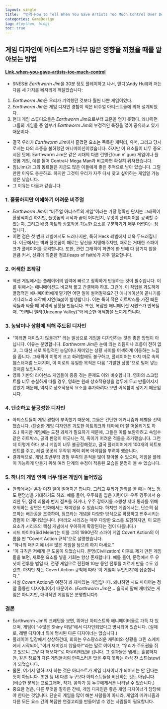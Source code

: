 ```yaml
---
layout: single
title:  "번역-How to Tell When You Gave Artists Too Much Control Over Design"
categories: GameDesign
tag: #[python, blog] 
toc: true
---
```

## 게임 디자인에 아티스트가 너무 많은 영향을 끼쳤을 때를 알아보는 방법
#### [Link_when-you-gave-artists-too-much-control](https://makegames.tumblr.com/post/18591854565/how-to-tell-when-you-gave-artists-too-much-control)

- SNES용 *Earthworm Jim*을 30분 정도 플레이하고 나서, 앤디(Andy Hull)와 저는 다음 세 가지를 뼈저리게 깨달았습니다:   
1.	*Earthworm Jim*은 우리가 기억했던 것보다 훨씬 나쁜 게임이었다.   
2.	*Earthworm Jim*은 게임 디자인 경험이 적은 비주얼 아티스트들에 의해 설계되었다.   
3.	현대 게임 스튜디오들은 *Earthworm Jim*으로부터 교훈을 얻지 못했다.
왜냐하면 그들의 게임들 중 일부가 *Earthworm Jim*의 부정적인 특징을 많이 공유하고 있기 때문이다.   
- 결국 우리가 *Earthworm Jim*에서 즐겼던 요소는 독특한 캐릭터, 유머, 그리고 당시로서는 타의 추종을 불허했던 애니메이션이었습니다. 하지만 이 요소들이 너무 중요시된 탓에. Earthworm Jim은 같은 시대의 다른 런앤건(run n’ gun) 게임이나 플랫폼 게임, 예를 들어 Contra나 Mega Man과 비교하면 확실히 뒤쳐졌습니다.   
- 짐(Jim)과 그의 동료들은 지금도 많은 이들에게 좋은 추억으로 남아 있습니다. 그럴 만한 이유도 충분하죠. 하지만 그것이 우리가 자주 다시 찾고 싶어하는 게임일 가능성은 낮습니다.   
- 그 이유는 다음과 같습니다:  

### 1. 훌륭하지만 이해하기 어려운 비주얼
- *Earthworm Jim*이 “비주얼 아티스트의 게임”이라는 가장 명확한 단서는 그래픽이 환상적이긴 하지만, 플랫폼의 시작과 끝이 어디인지, 무엇이 플레이어를 공격할 수 있는지, 그리고 배경 아트와 상호작용 가능한 요소를 구분하기가 매우 어렵다는 점입니다.   
- 이런 점은 첫 번째 레벨에서도 드러나지만, 특히 Heck 레벨에서 더욱 두드러집니다. 이곳에서는 벽과 플랫폼이 때로는 당신을 지탱해주지만, 때로는 거대한 스파이크가 플레이어를 공격합니다. 또한, 관련 그래픽이 화면에 한 번에 다 담기지 않을 만큼 커서, 신뢰에 의존한 점프(leaps of faith)가 자주 필요합니다.   

### 2. 어색한 조작감
-  액션 게임에서는 플레이어의 입력에 빠르고 정확하게 반응하는 것이 필수입니다. 이를 위해서는 애니메이션도 비교적 짧고 간결해야 하죠. 그런데, 이 작업을 과도하게 열정적인 애니메이터에게 맡기면 어떤 일이 벌어질까요? 긴 애니메이션이 끝나기를 기다리느라 조작에 지연(lag)이 발생합니다. 이는 특히 작은 히트박스를 가진 빠른 적들과 싸울 때 최악의 상황을 만듭니다. 또한, 복잡한 애니메이션 시퀀스가 반복될 때. “언캐니 밸리(Uncanny Valley)”와 비슷한 어색함을 느끼게 합니다.   

### 3. 농담이나 상황에 의해 주도된 디자인
-  “이러면 재미있지 않을까?” 라는 발상으로 게임을 디자인하는 것은 좋은 방법이 아닙니다. 이유는 분명합니다. *Earthworm Jim*은 눈에 띄는 리듬이나 흐름이 전혀 없고, 그 대신 서로 독립적인 농담이나 재미있는 상황 사이를 어색하게 이동하는 느낌을 줍니다. 그래픽이 이렇게 크고 화려함에도 불구하고, 플레이어는 마치 미로 속의 햄스터처럼 느껴지며, 이 미로의 유일한 목적은 다음 “기발한 상황”으로 밀어 넣는 것처럼 보입니다.   
- 영화 기반의 라이선스 게임들이 종종 겪는 문제도 이와 비슷합니다. 영화의 스크립트를 너무 충실하게 따를 경우, 영화는 원래 상호작용성을 염두에 두고 만들어지지 않았기 때문에, 억지로 상호작용적 요소를 추가하려다 보면 어색함이 생기기 때문입니다.   

### 4. 단순하고 불공정한 디자인
-  아티스트들이 게임 경험이 부족했기 때문에, 그들은 간단한 메커니즘과 레벨을 선택했습니다. (단순한 게임 디자인은 과도한 아트워크와 테마에 더 잘 어올리기도 하죠.) 하지만 게임에는 도전 과제가 필요하기 때문에, 그들은 이를 보완하려고 속임수 같은 히트박스, 공격 판정이 어긋나는 적, 죽이기 어려운 적들을 추가했습니다. 그런데 이렇게 하다 보니 게임이 너무 불공정해졌고, 결국 플레이어에게 100개의 히트포인트를 주고, 레벨 곳곳레 무작위 체력 회복 아이템을 뿌려야 했습니다.   
- 결과적으로, 게임 초반부터 경험 부족의 흔적을 많이 찾아볼 수 있으며, 게임을 플레이 가능하게 만들기 위해 여러 단계의 수정이 적용된 모습을 분명히 볼 수 있습니다.   

### 5. 하나의 게임 안에 너무 많은 게임이 들어있음
- 만화에서는 온갖 미친 일이 벌어지곤 합니다. 그리고 우리가 만화를 볼 때는 어느 정도 랜덤성을 기대하기도 하죠. 예를 들어, 우주복을 입은 지렁이가 우주 경주에서 승리한 뒤, 점액 괴물과 번지 점프를 하거나, 우주 강아지를 소행성 지대 통과를 위해 호위하는 장면은 만화에서는 재미있을 수 있습니다. 하지만 게임에서는, 단순히 점프하는 배관공을 조종하며, 점프라는 개념을 다양한 방식으로 확장하고 변주시키는 경험이 더 재미있습니다. (마리오 시리즈는 매우 다양한 요소를 포함하지만, 이 모든 요소가 시리즈의 핵심 개념에서 우아하게 확장된다는 점이 다릅니다.)   
- 시드 마이어(Sid Meier)는 이를 그의 1990년작 스파이 게임 Covert Action의 이름을 딴 “Covert Action 규칙”으로 설명했습니다.   
- “하나의 패키지에 너무 많은 게임을 담으려 하지 마세요.”   
- “이 규칙은 저에게 큰 도움이 되었습니다. 문명(Civilization) 이후로 제가 만든 게임들을 보면, 새로운 요소를 넣을 기회는 항상 존재합니다. 예를 들어, 문명에서 두 유닛이 전투를 벌일 때, 전쟁 게임으로 전환해 10분 동안 전투를 치르게 만들 수도 있겠죠. 하지만 저는 Covert Action 규칙에 따라 ‘이 게임이 무엇인지’에 집중합니다.”   
- 사실 Covert Action은 여전히 꽤 재미있는 게임입니다. 왜냐하면 시드 마이어는 정말 훌륭한 디자이너이기 때문이죠. (*Earthworm Jim*은… 솔직히 말해 재미있는 게임은 아니지만, 매력적인 게임임은 분명합니다!)   

### 결론 
- Earthworm Jim의 크레딧을 보면, 뛰어난 아티스트와 애니메이터들로 가득 차 있으며, 게임이 “수많은 Shiny 미팅”에서 디자인되었다고 명시되어 있습니다. (실제로, 레벨 디자이너 외에 명시된 다른 디자이너는 없습니다.)   
- 플레이어 입장에서 상상하건대, 회의는 우스꽝스러운 캐릭터와 상황을 그린 스케치에서 시작되어, “이거 재미있지 않을까?”라는 말로 이어지고, “우리가 주도권을 쥐고 있으니 그냥 다 해보자!”로 마무리되었을 겁니다. 그 결과물은 냄새는 훌륭하지만, 같은 장르의 다른 게임들처럼 만족스러운 맛을 주지 못하는 야심 찬 스튜(stew)가 되었습니다.   
- 물론, 여기서 말하고자 하는 것은 아티스트가 게임 디자이너가 되어서는 안 된다는 뜻이 아닙니다. 또한 팀 내 다른 누구보다 아티스트들을 비난하는 것도 아닙니다. (비슷한 문제는 프로그래머, 작가. 음악가 등 누구에게서든 나타날 수 있습니다.)   
- 중요한 점은, 다른 무엇을 잘하든 간에, 게임 디자인은 좋은 게임 디자이너가 담당해야 한다는 것입니다. 단순히 게임을 많이 해본 사람들이 아니라, 게임의 메커니즘과 다른 모든 요소 간의 복잡한 연결고리를 만들어낼 수 있는 사람들이 필요합니다. 
